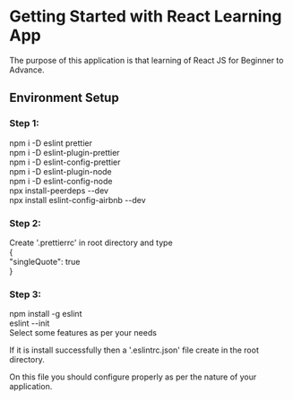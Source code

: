 # Getting Started with React Learning App

The purpose of this application is that learning of React JS for Beginner to Advance.

## Environment Setup

### Step 1:

npm i -D eslint prettier \
npm i -D eslint-plugin-prettier \
npm i -D eslint-config-prettier \
npm i -D eslint-plugin-node \
npm i -D eslint-config-node \
npx install-peerdeps --dev \
npx install eslint-config-airbnb --dev

### Step 2:

Create '.prettierrc' in root directory and type \
{ \
"singleQuote": true \
}

### Step 3:

npm install -g eslint \
eslint --init \
Select some features as per your needs

If it is install successfully then a '.eslintrc.json' file create in the root directory.

On this file you should configure properly as per the nature of your application.
